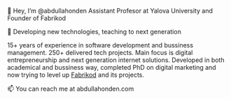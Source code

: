 👋 Hey, I’m @abdullahonden
Assistant Profesor at Yalova University and Founder of Fabrikod

🌱 Developing new technologies, teaching to next generation

15+ years of experience in software development and bussiness management. 250+ delivered tech projects. Main focus is digital entrepreneurship and next generation internet solutions. 
Developed in both academical and bussiness way, completed PhD on digital marketing and now trying to level up [Fabrikod](https://fabrikod.com) and its projects.

📫 You can reach me at abdullahonden.com
